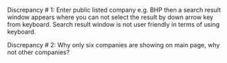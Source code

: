 Discrepancy # 1: Enter public listed company e.g. BHP then a search result window appears where you can not select the result by down arrow key from keyboard. Search result window is not user friendly in terms of using keyboard. 

Discrepancy # 2: Why only six companies are showing on main page, why not other companies? 